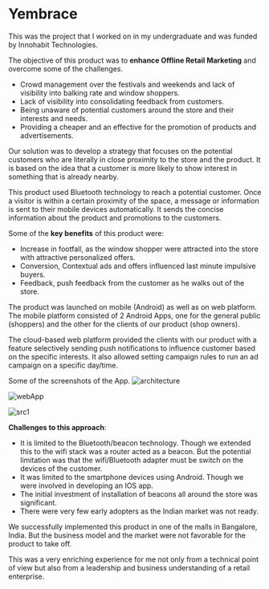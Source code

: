 # Yembrace
This was the project that I worked on in my undergraduate and was funded by Innohabit Technologies.

The objective of this product was to **enhance Offline Retail Marketing** and overcome some of the challenges.

* Crowd management over the festivals and weekends and lack of visibility into balking rate and window shoppers.
* Lack of visibility into consolidating feedback from customers.
* Being unaware of potential customers around the store and their interests and needs.
* Providing a cheaper and an effective for the promotion of products and advertisements.

Our solution was to develop a strategy that focuses on the potential customers who are literally in close proximity to the store and the product. It is based on the idea that a customer is more likely to show interest in something that is already nearby.

This product used Bluetooth technology to reach a potential customer. Once a visitor is within a certain proximity of the space, a message or information is sent to their mobile devices automatically. It sends the concise information about the product and promotions to the customers. 

Some of the **key benefits** of this product were:
* Increase in footfall, as the window shopper were attracted into the store with attractive personalized offers.
* Conversion, Contextual ads and offers influenced last minute impulsive buyers.
* Feedback, push feedback from the customer as he walks out of the store.

The product was launched on mobile (Android) as well as on web platform. The mobile platform consisted of 2 Android Apps, one for the general public (shoppers) and the other for the clients of our product (shop owners).

The cloud-based web platform provided the clients with our product with a feature selectively sending push notifications to influence customer based on the specific interests. It also allowed setting campaign rules to run an ad campaign on a specific day/time.


Some of the screenshots of the App.
![architecture]({{site.url}}{{site.baseurl}}/images/Screen%20Shot%202017-12-20%20at%205.17.46%20PM.png)

![webApp]({{site.url}}{{site.baseurl}}/images/Screen%20Shot%202017-12-20%20at%205.20.14%20PM.png)

![src1]({{site.url}}{{site.baseurl}}/images/Screen%20Shot%202017-12-20%20at%205.17.07%20PM.png)


**Challenges to this approach**:
* It is limited to the Bluetooth/beacon technology. Though we extended this to the wifi stack was a router acted as a beacon. But the potential limitation was that the wifi/Bluetooth adapter must be switch on the devices of the customer. 
* It was limited to the smartphone devices using Android. Though we were involved in developing an IOS app.
* The initial investment of installation of beacons all around the store was significant.
* There were very few early adopters as the Indian market was not ready.

We successfully implemented this product in one of the malls in Bangalore, India. But the business model and the market were not favorable for the product to take off.

This was a very enriching experience for me not only from a technical point of view but also from a leadership and business understanding of a retail enterprise.
